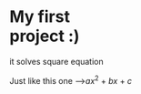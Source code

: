 <html>
  <body>
    <h1><b>My first<br>project :)</b></h1>
    <div>
      <div>
        <p>it solves square equation</p>
      </div>
      <div>
        <p>Just like this one --><i>ax</i><sup>2</sup> + <i>bx</i> + <i>c</i></p>
      </div>
    </div>
  </body>
 </html>

